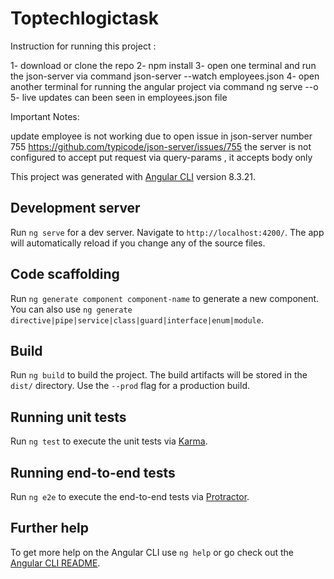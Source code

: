 # Toptechlogictask
Instruction for running this project :

1- download or clone the repo
2- npm install
3- open one terminal and run the json-server via command json-server --watch employees.json
4- open another terminal for running the angular project via command ng serve --o
5- live updates can been seen in employees.json file


Important Notes:

update employee is not working due to open issue in json-server number 755 
https://github.com/typicode/json-server/issues/755
the server is not configured to accept put request via query-params , it accepts body only





This project was generated with [Angular CLI](https://github.com/angular/angular-cli) version 8.3.21.

## Development server

Run `ng serve` for a dev server. Navigate to `http://localhost:4200/`. The app will automatically reload if you change any of the source files.

## Code scaffolding

Run `ng generate component component-name` to generate a new component. You can also use `ng generate directive|pipe|service|class|guard|interface|enum|module`.

## Build

Run `ng build` to build the project. The build artifacts will be stored in the `dist/` directory. Use the `--prod` flag for a production build.

## Running unit tests

Run `ng test` to execute the unit tests via [Karma](https://karma-runner.github.io).

## Running end-to-end tests

Run `ng e2e` to execute the end-to-end tests via [Protractor](http://www.protractortest.org/).

## Further help

To get more help on the Angular CLI use `ng help` or go check out the [Angular CLI README](https://github.com/angular/angular-cli/blob/master/README.md).
